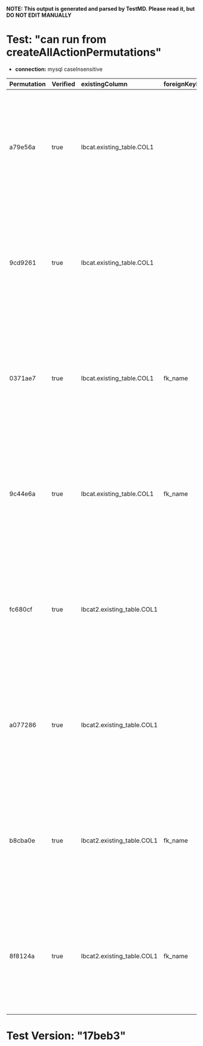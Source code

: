 **NOTE: This output is generated and parsed by TestMD. Please read it, but DO NOT EDIT MANUALLY**

# Test: "can run from createAllActionPermutations" #

- **connection:** mysql caseInsensitive

| Permutation | Verified | existingColumn             | foreignKeyName | newColumn           | newColumnDataType | primaryKeyName | OPERATIONS
| :---------- | :------- | :------------------------- | :------------- | :------------------ | :---------------- | :------------- | :------
| a79e56a     | true     | lbcat.existing_table.COL1  |                | lbcat.new_table.ID  | INTEGER           |                | **plan**: CREATE TABLE `lbcat`.`new_table` (`ID` INTEGER NOT NULL, PRIMARY KEY (`ID`))<br>INSERT INTO `lbcat`.`new_table` SELECT DISTINCT `COL1` FROM `lbcat`.`existing_table`<br>ALTER TABLE `lbcat`.`existing_table` ADD CONSTRAINT FOREIGN KEY (`COL1`) REFERENCES `lbcat`.`new_table` (`ID`)
| 9cd9261     | true     | lbcat.existing_table.COL1  |                | lbcat.new_table.ID  | INTEGER           | pk_name        | **plan**: CREATE TABLE `lbcat`.`new_table` (`ID` INTEGER NOT NULL, PRIMARY KEY (`ID`))<br>INSERT INTO `lbcat`.`new_table` SELECT DISTINCT `COL1` FROM `lbcat`.`existing_table`<br>ALTER TABLE `lbcat`.`existing_table` ADD CONSTRAINT FOREIGN KEY (`COL1`) REFERENCES `lbcat`.`new_table` (`ID`)
| 0371ae7     | true     | lbcat.existing_table.COL1  | fk_name        | lbcat.new_table.ID  | INTEGER           |                | **plan**: CREATE TABLE `lbcat`.`new_table` (`ID` INTEGER NOT NULL, PRIMARY KEY (`ID`))<br>INSERT INTO `lbcat`.`new_table` SELECT DISTINCT `COL1` FROM `lbcat`.`existing_table`<br>ALTER TABLE `lbcat`.`existing_table` ADD CONSTRAINT `fk_name` FOREIGN KEY (`COL1`) REFERENCES `lbcat`.`new_table` (`ID`)
| 9c44e6a     | true     | lbcat.existing_table.COL1  | fk_name        | lbcat.new_table.ID  | INTEGER           | pk_name        | **plan**: CREATE TABLE `lbcat`.`new_table` (`ID` INTEGER NOT NULL, PRIMARY KEY (`ID`))<br>INSERT INTO `lbcat`.`new_table` SELECT DISTINCT `COL1` FROM `lbcat`.`existing_table`<br>ALTER TABLE `lbcat`.`existing_table` ADD CONSTRAINT `fk_name` FOREIGN KEY (`COL1`) REFERENCES `lbcat`.`new_table` (`ID`)
| fc680cf     | true     | lbcat2.existing_table.COL1 |                | lbcat2.new_table.ID | INTEGER           |                | **plan**: CREATE TABLE `lbcat2`.`new_table` (`ID` INTEGER NOT NULL, PRIMARY KEY (`ID`))<br>INSERT INTO `lbcat2`.`new_table` SELECT DISTINCT `COL1` FROM `lbcat2`.`existing_table`<br>ALTER TABLE `lbcat2`.`existing_table` ADD CONSTRAINT FOREIGN KEY (`COL1`) REFERENCES `lbcat2`.`new_table` (`ID`)
| a077286     | true     | lbcat2.existing_table.COL1 |                | lbcat2.new_table.ID | INTEGER           | pk_name        | **plan**: CREATE TABLE `lbcat2`.`new_table` (`ID` INTEGER NOT NULL, PRIMARY KEY (`ID`))<br>INSERT INTO `lbcat2`.`new_table` SELECT DISTINCT `COL1` FROM `lbcat2`.`existing_table`<br>ALTER TABLE `lbcat2`.`existing_table` ADD CONSTRAINT FOREIGN KEY (`COL1`) REFERENCES `lbcat2`.`new_table` (`ID`)
| b8cba0e     | true     | lbcat2.existing_table.COL1 | fk_name        | lbcat2.new_table.ID | INTEGER           |                | **plan**: CREATE TABLE `lbcat2`.`new_table` (`ID` INTEGER NOT NULL, PRIMARY KEY (`ID`))<br>INSERT INTO `lbcat2`.`new_table` SELECT DISTINCT `COL1` FROM `lbcat2`.`existing_table`<br>ALTER TABLE `lbcat2`.`existing_table` ADD CONSTRAINT `fk_name` FOREIGN KEY (`COL1`) REFERENCES `lbcat2`.`new_table` (`ID`)
| 8f8124a     | true     | lbcat2.existing_table.COL1 | fk_name        | lbcat2.new_table.ID | INTEGER           | pk_name        | **plan**: CREATE TABLE `lbcat2`.`new_table` (`ID` INTEGER NOT NULL, PRIMARY KEY (`ID`))<br>INSERT INTO `lbcat2`.`new_table` SELECT DISTINCT `COL1` FROM `lbcat2`.`existing_table`<br>ALTER TABLE `lbcat2`.`existing_table` ADD CONSTRAINT `fk_name` FOREIGN KEY (`COL1`) REFERENCES `lbcat2`.`new_table` (`ID`)

# Test Version: "17beb3" #